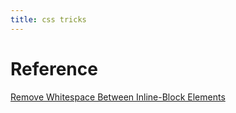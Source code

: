 ```yaml
---
title: css tricks
---
```


# Reference
[Remove Whitespace Between Inline-Block Elements](https://davidwalsh.name/remove-whitespace-inline-block)
